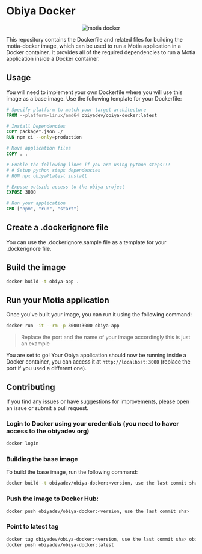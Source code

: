 # Obiya Docker

<p align="center">
<img src="./docs/assets/motia-docker.png" alt="motia docker">
</p>

This repository contains the Dockerfile and related files for building the motia-docker image, which can be used to run a Motia application in a Docker container. It provides all of the required dependencies to run a Motia application inside a Docker container.

## Usage

You will need to implement your own Dockerfile where you will use this image as a base image. Use the following template for your Dockerfile:

```dockerfile
# Specify platform to match your target architecture
FROM --platform=linux/amd64 obiyadev/obiya-docker:latest

# Install Dependencies
COPY package*.json ./
RUN npm ci --only=production

# Move application files
COPY . .

# Enable the following lines if you are using python steps!!!
# # Setup python steps dependencies
# RUN npx obiya@latest install

# Expose outside access to the obiya project
EXPOSE 3000

# Run your application
CMD ["npm", "run", "start"]
```

## Create a .dockerignore file

You can use the .dockerignore.sample file as a template for your .dockerignore file.

## Build the image

```bash
docker build -t obiya-app .
```

## Run your Motia application

Once you've built your image, you can run it using the following command:

```bash
docker run -it --rm -p 3000:3000 obiya-app
```

> Replace the port and the name of your image accordingly this is just an example

You are set to go! Your Obiya application should now be running inside a Docker container, you can access it at `http://localhost:3000` (replace the port if you used a different one).


## Contributing

If you find any issues or have suggestions for improvements, please open an issue or submit a pull request. 

### Login to Docker using your credentials (you need to haver access to the obiyadev org)

```bash
docker login
```

### Building the base image

To build the base image, run the following command:

```bash
docker build -t obiyadev/obiya-docker:<version, use the last commit sha> .
```

### Push the image to Docker Hub:

```bash
docker push obiyadev/obiya-docker:<version, use the last commit sha>
```

### Point to latest tag

```bash
docker tag obiyadev/obiya-docker:<version, use the last commit sha> obiyadev/obiya-docker:latest
docker push obiyadev/obiya-docker:latest
```
